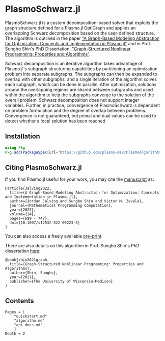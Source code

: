 # PlasmoSchwarz.jl

PlasmoSchwarz.jl is a custom decomposition-based solver that exploits the graph structure defined for a Plasmo.jl OptiGraph and applies an overlapping Schwarz decomposition based on the user-defined structure. The algorithm is outlined in the paper ["A Graph-Based Modeling Abstraction for Optimization: Concepts and Implementation in Plasmo.jl"](https://arxiv.org/abs/2006.05378) and in Prof. Sungho Shin's PhD Dissertation, ["Graph-Structured Nonlinear Programming: Properties and Algorithms"](https://asset.library.wisc.edu/1711.dl/V2UHW7KSFIKBQ8Q/R/file-e04b2.pdf). 

Schwarz decomposition is an iterative algorithm takes advantage of Plasmo.jl's subgraph structuring capabilities by partitioning an optimization problem into separate subgraphs. The subgraphs can then be expanded to overlap with other subgraphs, and a single iteration of the algorithm solves each subgraph, which can be done in parallel. After optimization, solutions around the overlapping regions are shared between subgraphs and used within the algorithm to help the subgraphs converge to the solution of the overall problem. Schwarz decomposition does not support integer variables. Further, in practice, convergence of PlasmoSchwarz is dependent on problem formulation and the degree of overlap between problems. Convergence is not guaranteed, but primal and dual values can be used to detect whether a local solution has been reached. 

## Installation
```julia
using Pkg
Pkg.add(PackageSpec(url="https://github.com/plasmo-dev/PlasmoAlgorithms.jl/tree/main/lib/PlasmoSchwarz.git"))
```

## Citing PlasmoSchwarz.jl

If you find Plasmo.jl useful for your work, you may cite the [manuscript](https://link.springer.com/article/10.1007/s12532-022-00223-3) as:
```
@article{Jalving2022,
  title={A Graph-Based Modeling Abstraction for Optimization: Concepts and Implementation in Plasmo.jl},
  author={Jordan Jalving and Sungho Shin and Victor M. Zavala},
  journal={Mathematical Programming Computation},
  year={2022},
  volume={14},
  pages={699 - 747},
  doi={10.1007/s12532-022-00223-3}
}
```
You can also access a freely available [pre-print](https://arxiv.org/abs/2006.05378).

There are also details on this algorithm in Prof. Sungho Shin's PhD dissertation
[here](https://asset.library.wisc.edu/1711.dl/V2UHW7KSFIKBQ8Q/R/file-e04b2.pdf):
``` sourceCode
@book{shin2021graph,
  title={Graph-Structured Nonlinear Programming: Properties and Algorithms},
  author={Shin, Sungho},
  year={2021},
  publisher={The University of Wisconsin-Madison}
}
```

## Contents

```@contents
Pages = [
    "quickstart.md"
    "algorithm.md"
    "api_docs.md"
    ]
Depth = 2
```
